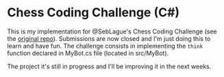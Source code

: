 # Chess Coding Challenge (C#)
This is my implementation for @SebLague's Chess Coding Challenge (see the [original repo](https://github.com/SebLague/Chess-Challenge)). Submissions are now closed and I'm just doing this to learn and have fun. The challenge consists in implementing the ```think``` function declared in MyBot.cs file (located in src/MyBot).

The project it's still in progress and I'll be improving it in the next weeks.
